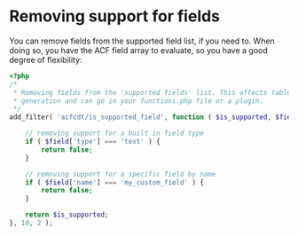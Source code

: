 # Removing support for fields

You can remove fields from the supported field list, if you need to. When doing so, you have the ACF field array to evaluate, so you have a good degree of flexibility:

```php
<?php
/*
 * Removing fields from the 'supported fields' list. This affects table definition
 * generation and can go in your functions.php file or a plugin.
 */
add_filter( 'acfcdt/is_supported_field', function ( $is_supported, $field ) {

	// removing support for a built in field type
	if ( $field['type'] === 'text' ) {
		return false;
	}

	// removing support for a specific field by name
	if ( $field['name'] === 'my_custom_field' ) {
		return false;
	}

	return $is_supported;
}, 10, 2 );

```